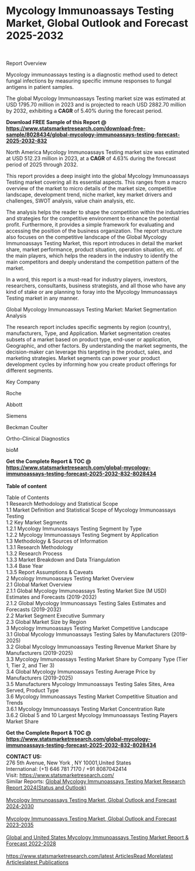 <h1>Mycology Immunoassays Testing Market, Global Outlook and Forecast 2025-2032</h1><br/><p>Report Overview</p><p>Mycology immunoassays testing is a diagnostic method used to detect fungal infections by measuring specific immune responses to fungal antigens in patient samples.</p><p>The global Mycology Immunoassays Testing market size was estimated at USD 1795.70 million in 2023 and is projected to reach USD 2882.70 million by 2032, exhibiting a <strong>CAGR</strong> of 5.40% during the forecast period.</p><p><strong>Download FREE Sample of this Report @ <a href="https://www.statsmarketresearch.com/download-free-sample/8028434/global-mycology-immunoassays-testing-forecast-2025-2032-832">https://www.statsmarketresearch.com/download-free-sample/8028434/global-mycology-immunoassays-testing-forecast-2025-2032-832</a></strong></p><p>North America Mycology Immunoassays Testing market size was estimated at USD 512.23 million in 2023, at a <strong>CAGR</strong> of 4.63% during the forecast period of 2025 through 2032.</p><p>This report provides a deep insight into the global Mycology Immunoassays Testing market covering all its essential aspects. This ranges from a macro overview of the market to micro details of the market size, competitive landscape, development trend, niche market, key market drivers and challenges, SWOT analysis, value chain analysis, etc.</p><p>The analysis helps the reader to shape the competition within the industries and strategies for the competitive environment to enhance the potential profit. Furthermore, it provides a simple framework for evaluating and accessing the position of the business organization. The report structure also focuses on the competitive landscape of the Global Mycology Immunoassays Testing Market, this report introduces in detail the market share, market performance, product situation, operation situation, etc. of the main players, which helps the readers in the industry to identify the main competitors and deeply understand the competition pattern of the market.</p><p>In a word, this report is a must-read for industry players, investors, researchers, consultants, business strategists, and all those who have any kind of stake or are planning to foray into the Mycology Immunoassays Testing market in any manner.</p><p>Global Mycology Immunoassays Testing Market: Market Segmentation Analysis</p><p>The research report includes specific segments by region (country), manufacturers, Type, and Application. Market segmentation creates subsets of a market based on product type, end-user or application, Geographic, and other factors. By understanding the market segments, the decision-maker can leverage this targeting in the product, sales, and marketing strategies. Market segments can power your product development cycles by informing how you create product offerings for different segments.</p><p>Key Company</p><p>Roche</p><p>Abbott</p><p>Siemens</p><p>Beckman Coulter</p><p>Ortho-Clinical Diagnostics</p><p>bioM</p><div><b>Get the Complete Report & TOC @ <a href="https://www.statsmarketresearch.com/global-mycology-immunoassays-testing-forecast-2025-2032-832-8028434">https://www.statsmarketresearch.com/global-mycology-immunoassays-testing-forecast-2025-2032-832-8028434</a></b></div><br><b>Table of content</b><p>Table of Contents<br />1 Research Methodology and Statistical Scope<br />1.1 Market Definition and Statistical Scope of Mycology Immunoassays Testing<br />1.2 Key Market Segments<br />1.2.1 Mycology Immunoassays Testing Segment by Type<br />1.2.2 Mycology Immunoassays Testing Segment by Application<br />1.3 Methodology & Sources of Information<br />1.3.1 Research Methodology<br />1.3.2 Research Process<br />1.3.3 Market Breakdown and Data Triangulation<br />1.3.4 Base Year<br />1.3.5 Report Assumptions & Caveats<br />2 Mycology Immunoassays Testing Market Overview<br />2.1 Global Market Overview<br />2.1.1 Global Mycology Immunoassays Testing Market Size (M USD) Estimates and Forecasts (2019-2032)<br />2.1.2 Global Mycology Immunoassays Testing Sales Estimates and Forecasts (2019-2032)<br />2.2 Market Segment Executive Summary<br />2.3 Global Market Size by Region<br />3 Mycology Immunoassays Testing Market Competitive Landscape<br />3.1 Global Mycology Immunoassays Testing Sales by Manufacturers (2019-2025)<br />3.2 Global Mycology Immunoassays Testing Revenue Market Share by Manufacturers (2019-2025)<br />3.3 Mycology Immunoassays Testing Market Share by Company Type (Tier 1, Tier 2, and Tier 3)<br />3.4 Global Mycology Immunoassays Testing Average Price by Manufacturers (2019-2025)<br />3.5 Manufacturers Mycology Immunoassays Testing Sales Sites, Area Served, Product Type<br />3.6 Mycology Immunoassays Testing Market Competitive Situation and Trends<br />3.6.1 Mycology Immunoassays Testing Market Concentration Rate<br />3.6.2 Global 5 and 10 Largest Mycology Immunoassays Testing Players Market Share <br><div><b>Get the Complete Report & TOC @ <a href="https://www.statsmarketresearch.com/global-mycology-immunoassays-testing-forecast-2025-2032-832-8028434">https://www.statsmarketresearch.com/global-mycology-immunoassays-testing-forecast-2025-2032-832-8028434</a></b></div></p> <b>CONTACT US:</b><br>276 5th Avenue, New York , NY 10001,United States<br>International: (+1) 646 781 7170 / +91 8087042414<br>Visit: <a href="https://www.statsmarketresearch.com/">https://www.statsmarketresearch.com/</a><br>Similar Reports: <a href="https://www.statsmarketresearch.com/global-mycology-immunoassays-testing-forecast-2025-2032-832-8028434">Global Mycology Immunoassays Testing Market Research Report 2024(Status and Outlook)</a><br/><br/><a href="https://www.statsmarketresearch.com/global-mycology-immunoassays-testing-forecast-2025-2032-832-8028434">Mycology Immunoassays Testing Market, Global Outlook and Forecast 2024-2030</a><br/><br/><a href="https://www.statsmarketresearch.com/global-mycology-immunoassays-testing-forecast-2025-2032-832-8028434">Mycology Immunoassays Testing Market, Global Outlook and Forecast 2023-2035</a><br/><br/><a href="https://www.statsmarketresearch.com/global-mycology-immunoassays-testing-forecast-2025-2032-832-8028434">Global and United States Mycology Immunoassays Testing Market Report & Forecast 2022-2028</a><br/><br/><a href="https://gyeongbokgung.com">https://www.statsmarketresearch.com/</a><a href="https://hallyeomaritime.com">latest Articles</a><a href="https://jingwansa.com">Read More</a><a href=https://nguoiviet.jp/">latest Articles</a><a href="https://www.intelmarketresearch.com/">latest Publications</a>